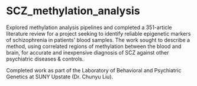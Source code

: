 # SCZ_methylation_analysis 

Explored methylation analysis pipelines and completed a 351-article literature review for a project seeking to identify reliable epigenetic markers of schizophrenia in patients' blood samples. The work sought to describe a method, using correlated regions of methylation between the blood and brain, for accurate and inexpensive diagnosis of SCZ against other psychiatric diseases & controls. 

Completed work as part of the Laboratory of Behavioral and Psychiatric Genetics at SUNY Upstate (Dr. Chunyu Liu). 


